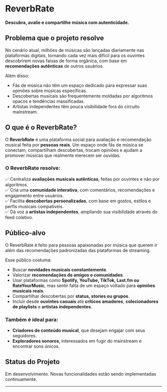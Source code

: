 # ReverbRate

**Descubra, avalie e compartilhe música com autenticidade.**

## Problema que o projeto resolve

No cenário atual, milhões de músicas são lançadas diariamente nas plataformas digitais, tornando cada vez mais difícil para os ouvintes descobrirem novas faixas de forma orgânica, com base em **recomendações autênticas** de outros usuários.

Além disso:

- Fãs de música não têm um espaço dedicado para expressar suas opiniões sobre músicas específicas.
- Descobertas musicais são frequentemente moldadas por algoritmos opacos e tendências massificadas.
- Artistas independentes têm pouca visibilidade fora do circuito mainstream.

## O que é o ReverbRate?

O **ReverbRate** é uma plataforma social para avaliação e recomendação musical feita por **pessoas reais**. Um espaço onde fãs de música se conectam, compartilham descobertas, trocam opiniões e ajudam a promover músicas que realmente merecem ser ouvidas.

### O ReverbRate resolve:

✅ Centraliza **avaliações musicais autênticas**, feitas por ouvintes e não por algoritmos.  
✅ Cria uma **comunidade interativa**, com comentários, recomendações e engajamento entre usuários.  
✅ Facilita **descobertas personalizadas**, com base em gostos, estilos e perfis musicais compatíveis.  
✅ Dá voz a **artistas independentes**, ampliando sua visibilidade através do feed coletivo.

## Público-alvo

O ReverbRate é feito para pessoas apaixonadas por música que querem ir além das recomendações padronizadas das plataformas de streaming.

Esse público costuma:

- Buscar **novidades musicais constantemente**.
- Valorizar **recomendações de amigos e comunidades**.
- Usar plataformas como **Spotify, YouTube, TikTok, Last.fm ou RateYourMusic**, mas sentir falta de um espaço voltado para **opiniões musicais reais**.
- Compartilhar descobertas por **status, stories ou grupos**.
- Incluir desde **ouvintes casuais** até **críticos amadores**, **colecionadores de playlists** e **artistas independentes**.

### Também é ideal para:

-  **Criadores de conteúdo musical**, que desejam engajar com seus seguidores.  
-  **Exploradores sonoros**, interessados em fugir do mainstream e encontrar sons únicos.

## Status do Projeto

Em desenvolvimento. Novas funcionalidades estão sendo implementadas continuamente.

---
